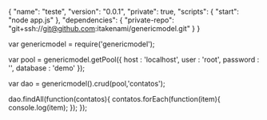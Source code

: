 {
  "name": "teste",
  "version": "0.0.1",
  "private": true,
  "scripts": {
    "start": "node app.js"
  },
  "dependencies": {
    "private-repo": "git+ssh://git@github.com:itakenami/genericmodel.git"
  }
}


var genericmodel = require('genericmodel');

var pool = genericmodel.getPool({
	host     : 'localhost',
	user     : 'root',
	password : '',
	database : 'demo'
});

var dao = genericmodel().crud(pool,'contatos');

dao.findAll(function(contatos){
	contatos.forEach(function(item){
		console.log(item);
	});
});



